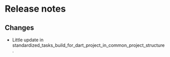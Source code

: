 # Release notes

## Changes

- Little update in standardized_tasks_build_for_dart_project_in_common_project_structure.
